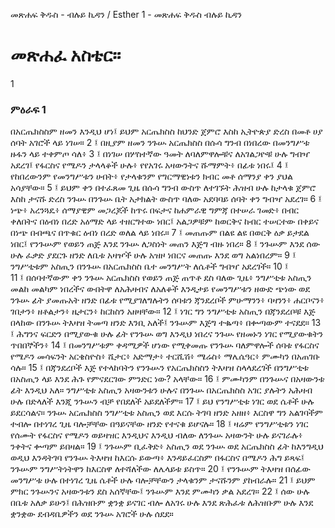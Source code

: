 ﻿
መጽሐፍ ቅዱስ - ብሉይ ኪዳን / Esther 1 - መጽሐፍ ቅዱስ ብሉይ ኪዳን
# መጽሐፈ አስቴር።
1
### ምዕራፍ 1
በአርጤክስስም ዘመን እንዲህ ሆነ፤ ይህም አርጤክስስ ከህንድ ጀምሮ እስከ ኢትዮጵያ ድረስ በመቶ ሀያ ሰባት አገሮች ላይ ነገሠ።
2 ፤ በዚያም ዘመን ንጉሡ አርጤክስስ በሱሳ ግንብ በነበረው በመንግሥቱ ዙፋን ላይ ተቀምጦ ሳለ፥
3 ፤ በነገሠ በሦስተኛው ዓመት ለባለምዋሎቹና ለአገልጋዮቹ ሁሉ ግብዣ አደረገ፤ የፋርስና የሜዶን ታላላቆች ሁሉ፥ የየአገሩ አዛውንትና ሹማምት፥ በፊቱ ነበሩ፤
4 ፤ የከበረውንም የመንግሥቱን ሀብት፥ የታላቁንም የግርማዊነቱን ክብር መቶ ሰማንያ ቀን ያህል አሳያቸው።
5 ፤ ይህም ቀን በተፈጸመ ጊዜ በሱሳ ግንብ ውስጥ ለተገኙት ሕዝብ ሁሉ ከታላቁ ጀምሮ እስከ ታናሹ ድረስ ንጉሡ በንጉሡ ቤት አታክልት ውስጥ ባለው አደባባይ ሰባት ቀን ግብዣ አደረገ።
6 ፤ ነጭ፥ አረንጓዴ፥ ሰማያዊም መጋረጆች ከጥሩ በፍታና ከሐምራዊ ግምጃ በተሠራ ገመድ፥ በብር ቀለበትና በዕብነ በረድ አዕማድ ላይ ተዘርግተው ነበር፤ አልጋዎቹም ከወርቅና ከብር ተሠርተው በቀይና በነጭ በብጫና በጥቁር ዕብነ በረድ ወለል ላይ ነበሩ።
7 ፤ መጠጡም በልዩ ልዩ በወርቅ ዕቃ ይታደል ነበር፤ የንጉሡም የወይን ጠጅ እንደ ንጉሡ ለጋስነት መጠን እጅግ ብዙ ነበረ።
8 ፤ ንጉሡም እንደ ሰው ሁሉ ፈቃድ ያደርጉ ዘንድ ለቤቱ አዛዦች ሁሉ አዝዞ ነበርና መጠጡ እንደ ወግ አልነበረም።
9 ፤ ንግሥቲቱም አስጢን በንጉሡ በአርጤክስስ ቤተ መንግሥት ለሴቶች ግብዣ አደረገች።
10 ፤  
11 ፤ በሰባተኛውም ቀን ንጉሡ አርጤክስስ የወይን ጠጅ ጠጥቶ ደስ ባለው ጊዜ፥ ንግሥቲቱ አስጢን መልከ መልካም ነበረችና ውበትዋ ለአሕዛብና ለአለቆች እንዲታይ የመንግሥቱን ዘውድ ጭነው ወደ ንጉሡ ፊት ያመጡአት ዘንድ በፊቱ የሚያገለግሉትን ሰባቱን ጃንደረቦች ምሁማንን፥ ባዛንን፥ ሐርቦናን፥ ገበታን፥ ዘቶልታን፥ ዜታርን፥ ከርከስን አዘዛቸው።
12 ፤ ነገር ግን ንግሥቲቱ አስጢን በጃንደረቦቹ እጅ በላከው በንጉሡ ትእዛዝ ትመጣ ዘንድ እንቢ አለች፤ ንጉሡም እጅግ ተቈጣ፥ በቍጣውም ተናደደ።
13 ፤ ሕግንና ፍርድን በሚያውቁ ሁሉ ፊት የንጉሡ ወግ እንዲህ ነበረና ንጉሡ የዘመኑን ነገር የሚያውቁትን ጥበበኞችን፥
14 ፤ በመንግሥቱም ቀዳሚዎች ሆነው የሚቀመጡ የንጉሡ ባለምዋሎች ሰባቱ የፋርስና የሜዶን መሳፍንት አርቄስዮስ፥ ሼታር፥ አድማታ፥ ተርሺሽ፥ ሜሬስ፥ ማሌሴዓር፥ ምሙካን በአጠገቡ ሳሉ።
15 ፤ በጃንደረቦች እጅ የተላከባትን የንጉሡን የአርጤክስስን ትእዛዝ ስላላደረገች በንግሥቲቱ በአስጢን ላይ እንደ ሕጉ የምናደርገው ምንድር ነው? አላቸው።
16 ፤ ምሙካንም በንጉሡና በአዛውንቱ ፊት እንዲህ አለ። ንግሥቲቱ አስጢን አዛውንቱን ሁሉና በንጉሡ በአርጤክስስ አገር ያሉትን አሕዛብ ሁሉ በድላለች እንጂ ንጉሡን ብቻ የበደለች አይደለችም።
17 ፤ ይህ የንግሥቲቱ ነገር ወደ ሴቶች ሁሉ ይደርሳልና። ንጉሡ አርጤክስስ ንግሥቲቱ አስጢን ወደ እርሱ ትገባ ዘንድ አዘዘ፥ እርስዋ ግን አልገባችም ተብሎ በተነገረ ጊዜ ባሎቻቸው በዓይናቸው ዘንድ የተናቁ ይሆናሉ።
18 ፤ ዛሬም የንግሥቲቱን ነገር የሰሙት የፋርስና የሜዶን ወይዛዝር እንዲህና እንዲህ ብለው ለንጉሡ አዛውንት ሁሉ ይናገራሉ፥ ንቀትና ቍጣም ይበዛል።
19 ፤ ንጉሡም ቢፈቅድ፥ አስጢን ወደ ንጉሡ ወደ አርጤክስስ ፊት ከእንግዲህ ወዲህ እንዳትገባ የንጉሡ ትእዛዝ ከእርሱ ይውጣ፥ እንዳይፈርስም በፋርስና በሜዶን ሕግ ይጻፍ፤ ንጉሡም ንግሥትነትዋን ከእርስዋ ለተሻለችው ለሌላይቱ ይስጥ።
20 ፤ የንጉሡም ትእዛዝ በሰፊው መንግሥቱ ሁሉ በተነገረ ጊዜ ሴቶች ሁሉ ባሎቻቸውን ታላቁንም ታናሹንም ያከብራሉ።
21 ፤ ይህም ምክር ንጉሡንና አዛውንቱን ደስ አሰኛቸው፤ ንጉሡም እንደ ምሙካን ቃል አደረገ።
22 ፤ ሰው ሁሉ በቤቱ አለቃ ይሁን፤ በሕዝቡም ቋንቋ ይናገር ብሎ ለአገሩ ሁሉ እንደ ጽሕፈቱ ለሕዝቡም ሁሉ እንደ ቋንቋው ደብዳቤዎችን ወደ ንጉሡ አገሮች ሁሉ ሰደደ። 
